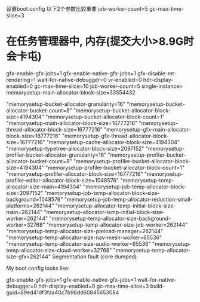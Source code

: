 ﻿
设置boot.config
以下2个参数比较重要
job-worker-count=5
gc-max-time-slice=3

# 在任务管理器中,  内存(提交大小>8.9G时 会卡屯)

gfx-enable-gfx-jobs=1
gfx-enable-native-gfx-jobs=1
gfx-disable-mt-rendering=1
wait-for-native-debugger=0
vr-enabled=0
hdr-display-enabled=0
gc-max-time-slice=10
job-worker-count=5
single-instance=
memorysetup-main-allocator-block-size=33554432


"memorysetup-bucket-allocator-granularity=16"
"memorysetup-bucket-allocator-bucket-count=8"
"memorysetup-bucket-allocator-block-size=4194304"
"memorysetup-bucket-allocator-block-count=1"
"memorysetup-main-allocator-block-size=16777216"
"memorysetup-thread-allocator-block-size=16777216"
"memorysetup-gfx-main-allocator-block-size=16777216"
"memorysetup-gfx-thread-allocator-block-size=16777216"
"memorysetup-cache-allocator-block-size=4194304"
"memorysetup-typetree-allocator-block-size=2097152"
"memorysetup-profiler-bucket-allocator-granularity=16"
"memorysetup-profiler-bucket-allocator-bucket-count=8"
"memorysetup-profiler-bucket-allocator-block-size=4194304"
"memorysetup-profiler-bucket-allocator-block-count=1"
"memorysetup-profiler-allocator-block-size=16777216"
"memorysetup-profiler-editor-allocator-block-size=1048576"
"memorysetup-temp-allocator-size-main=4194304"
"memorysetup-job-temp-allocator-block-size=2097152"
"memorysetup-job-temp-allocator-block-size-background=1048576"
"memorysetup-job-temp-allocator-reduction-small-platforms=262144"
"memorysetup-allocator-temp-initial-block-size-main=262144"
"memorysetup-allocator-temp-initial-block-size-worker=262144"
"memorysetup-temp-allocator-size-background-worker=32768"
"memorysetup-temp-allocator-size-job-worker=262144"
"memorysetup-temp-allocator-size-preload-manager=262144"
"memorysetup-temp-allocator-size-nav-mesh-worker=65536"
"memorysetup-temp-allocator-size-audio-worker=65536"
"memorysetup-temp-allocator-size-cloud-worker=32768"
"memorysetup-temp-allocator-size-gfx=262144"
Segmentation fault (core dumped)


My boot.config looks like:

gfx-enable-gfx-jobs=1
gfx-enable-native-gfx-jobs=1
wait-for-native-debugger=0
hdr-display-enabled=0
gc-max-time-slice=3
build-guid=89ed41df3faa40c7b96dd60845653084